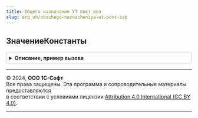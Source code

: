 ```yaml
---
title: Общего назначения УТ повт исп
slug: erp_uh/obschego-naznacheniya-ut-povt-isp
---
```



## ЗначениеКонстанты
<details style="margin: 1em 0; padding: 0.5em; border: 1px solid #ccc; border-radius: 6px;">

<summary style="font-weight: bold; cursor: pointer;">Описание, пример вызова</summary>

```bsl

// Возвращает значение константы по имени
//
// Параметры:
// 	Имя - Строка - Имя константы
//
// Возвращаемое значение:
//	Произвольный - Значение константы
//
Функция ЗначениеКонстанты(Имя) Экспорт
```

Пример вызова
```bsl
Результат = ОбщегоНазначенияУТПовтИсп.ЗначениеКонстанты(Имя) 
```
</details>

---

© 2024, **ООО 1С-Софт**  
Все права защищены. Эта программа и сопроводительные материалы предоставляются  
в соответствии с условиями лицензии [Attribution 4.0 International (CC BY 4.0)](https://creativecommons.org/licenses/by/4.0/legalcode).

---
